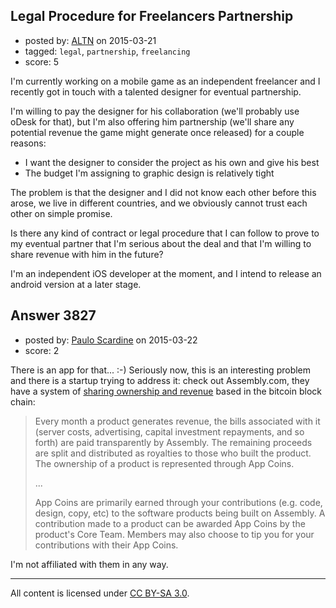 ## Legal Procedure for Freelancers Partnership

- posted by: [ALTN](https://stackexchange.com/users/1422947/altn) on 2015-03-21
- tagged: `legal`, `partnership`, `freelancing`
- score: 5

I'm currently working on a mobile game as an independent freelancer and I recently got in touch with a talented designer for eventual partnership.

I'm willing to pay the designer for his collaboration (we'll probably use oDesk for that), but I'm also offering him partnership (we'll share any potential revenue the game might generate once released) for a couple reasons: 
<ul>
<li>I want the designer to consider the project as his own and give his best</li>
<li>The budget I'm assigning to graphic design is relatively tight</li>
</ul>

The problem is that the designer and I did not know each other before this arose, we live in different countries, and we obviously cannot trust each other on simple promise.

Is there any kind of contract or legal procedure that I can follow to prove to my eventual partner that I'm serious about the deal and that I'm willing to share revenue with him in the future?

I'm an independent iOS developer at the moment, and I intend to release an android version at a later stage.


## Answer 3827

- posted by: [Paulo Scardine](https://stackexchange.com/users/199019/paulo-scardine) on 2015-03-22
- score: 2

<p>There is an app for that... :-) Seriously now, this is an interesting problem and there is a startup trying to address it: check out Assembly.com, they have a system of <a href="https://assembly.com/help/revenue" rel="nofollow">sharing ownership and revenue</a> based in the bitcoin block chain:</p>

<blockquote>
  <p>Every month a product generates revenue, the bills associated with it (server costs, advertising, capital investment repayments, and so forth) are paid transparently by Assembly. The remaining proceeds are split and distributed as royalties to those who built the product. The ownership of a product is represented through App Coins.</p>
  
  <p>...</p>
  
  <p>App Coins are primarily earned through your contributions (e.g. code, design, copy, etc) to the software products being built on Assembly. A contribution made to a product can be awarded App Coins by the product's Core Team. Members may also choose to tip you for your contributions with their App Coins.</p>
</blockquote>

<p>I'm not affiliated with them in any way.</p>




---

All content is licensed under [CC BY-SA 3.0](https://creativecommons.org/licenses/by-sa/3.0/).
